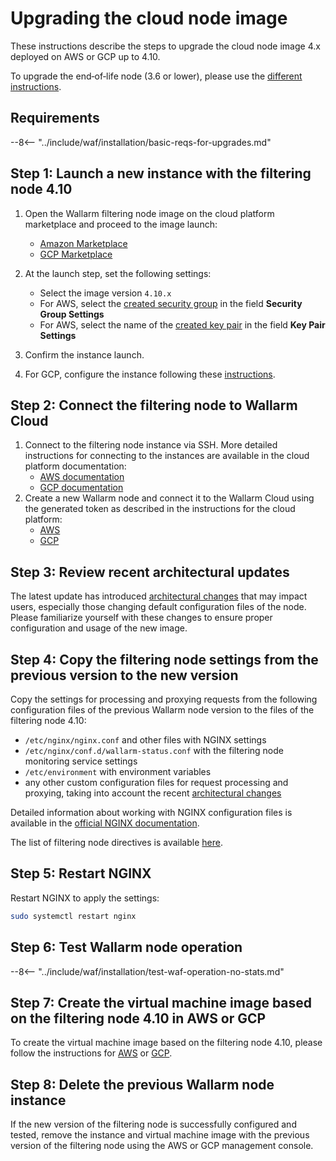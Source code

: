 [wallarm-status-instr]:             ../admin-en/configure-statistics-service.md
[memory-instr]:                     ../admin-en/configuration-guides/allocate-memory-for-waf-node.md
[waf-directives-instr]:             ../admin-en/configure-parameters-en.md
[ptrav-attack-docs]:                ../attacks-vulns-list.md#path-traversal
[attacks-in-ui-image]:              ../images/admin-guides/test-attacks-quickstart.png
[nginx-process-time-limit-docs]:    ../admin-en/configure-parameters-en.md#wallarm_process_time_limit
[nginx-process-time-limit-block-docs]:  ../admin-en/configure-parameters-en.md#wallarm_process_time_limit_block
[overlimit-res-rule-docs]:           ../user-guides/rules/configure-overlimit-res-detection.md
[graylist-docs]:                     ../user-guides/ip-lists/overview.md
[waf-mode-instr]:                   ../admin-en/configure-wallarm-mode.md
[ip-lists-docs]:                     ../user-guides/ip-lists/overview.md
[link-wallarm-health-check]:        ../admin-en/uat-checklist-en.md

# Upgrading the cloud node image

These instructions describe the steps to upgrade the cloud node image 4.x deployed on AWS or GCP up to 4.10.

To upgrade the end‑of‑life node (3.6 or lower), please use the [different instructions](older-versions/cloud-image.md).

## Requirements

--8<-- "../include/waf/installation/basic-reqs-for-upgrades.md"

## Step 1: Launch a new instance with the filtering node 4.10

1. Open the Wallarm filtering node image on the cloud platform marketplace and proceed to the image launch:
      * [Amazon Marketplace](https://aws.amazon.com/marketplace/pp/B073VRFXSD)
      * [GCP Marketplace](https://console.cloud.google.com/marketplace/details/wallarm-node-195710/wallarm-node)
2. At the launch step, set the following settings:

      * Select the image version `4.10.x`
      * For AWS, select the [created security group](../installation/cloud-platforms/aws/ami.md#2-create-a-security-group) in the field **Security Group Settings**
      * For AWS, select the name of the [created key pair](../installation/cloud-platforms/aws/ami.md#1-create-a-pair-of-ssh-keys-in-aws) in the field **Key Pair Settings**
3. Confirm the instance launch.
4. For GCP, configure the instance following these [instructions](../installation/cloud-platforms/gcp/machine-image.md#2-configure-the-filtering-node-instance).

## Step 2: Connect the filtering node to Wallarm Cloud

1. Connect to the filtering node instance via SSH. More detailed instructions for connecting to the instances are available in the cloud platform documentation:
      * [AWS documentation](https://docs.aws.amazon.com/AWSEC2/latest/UserGuide/AccessingInstances.html)
      * [GCP documentation](https://cloud.google.com/compute/docs/instances/connecting-to-instance)
2. Create a new Wallarm node and connect it to the Wallarm Cloud using the generated token as described in the instructions for the cloud platform:
      * [AWS](../installation/cloud-platforms/aws/ami.md#6-connect-the-instance-to-the-wallarm-cloud)
      * [GCP](../installation/cloud-platforms/gcp/machine-image.md#5-connect-the-instance-to-the-wallarm-cloud)

## Step 3: Review recent architectural updates

The latest update has introduced [architectural changes](what-is-new.md#optimized-cloud-images) that may impact users, especially those changing default configuration files of the node. Please familiarize yourself with these changes to ensure proper configuration and usage of the new image.

## Step 4: Copy the filtering node settings from the previous version to the new version

Copy the settings for processing and proxying requests from the following configuration files of the previous Wallarm node version to the files of the filtering node 4.10:

* `/etc/nginx/nginx.conf` and other files with NGINX settings
* `/etc/nginx/conf.d/wallarm-status.conf` with the filtering node monitoring service settings
* `/etc/environment` with environment variables
* any other custom configuration files for request processing and proxying, taking into account the recent [architectural changes](what-is-new.md#optimized-cloud-images)

Detailed information about working with NGINX configuration files is available in the [official NGINX documentation](https://nginx.org/docs/beginners_guide.html).

The list of filtering node directives is available [here](../admin-en/configure-parameters-en.md).

## Step 5: Restart NGINX

Restart NGINX to apply the settings:

```bash
sudo systemctl restart nginx
```

## Step 6: Test Wallarm node operation

--8<-- "../include/waf/installation/test-waf-operation-no-stats.md"

## Step 7: Create the virtual machine image based on the filtering node 4.10 in AWS or GCP

To create the virtual machine image based on the filtering node 4.10, please follow the instructions for [AWS](../admin-en/installation-guides/amazon-cloud/create-image.md) or [GCP](../admin-en/installation-guides/google-cloud/create-image.md).

## Step 8: Delete the previous Wallarm node instance

If the new version of the filtering node is successfully configured and tested, remove the instance and virtual machine image with the previous version of the filtering node using the AWS or GCP management console.

